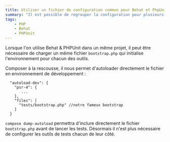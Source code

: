 ```yaml
---
title: Utiliser un fichier de configuration commun pour Behat et PhpUnit
summary: "Il est possible de regrouper la configuration pour plusieurs outils de test en utilisant un fichier de bootstrap commun."
tags:
    - PHP
    - Behat
    - PHPUnit
---
```


Lorsque l'on utilise Behat & PHPUnit dans un même projet, il peut être nécessaire de charger un même fichier `bootstrap.php` qui initialise l'environnement pour chacun des outils.

Composer à la rescousse, il nous permet d'autoloader directement le fichier en environnement de développement :

```
  "autoload-dev": {
    "psr-4": {
       ...
    },
    "files": [
      "tests/bootstrap.php" //notre fameux bootstrap
    ]
  }
```

`compose dump-autoload` permettra d'inclure directement le fichier `bootstrap.php` avant de lancer les tests. Désormais il n'est plus nécessaire de configurer les outils de tests chacun de leur côté.
